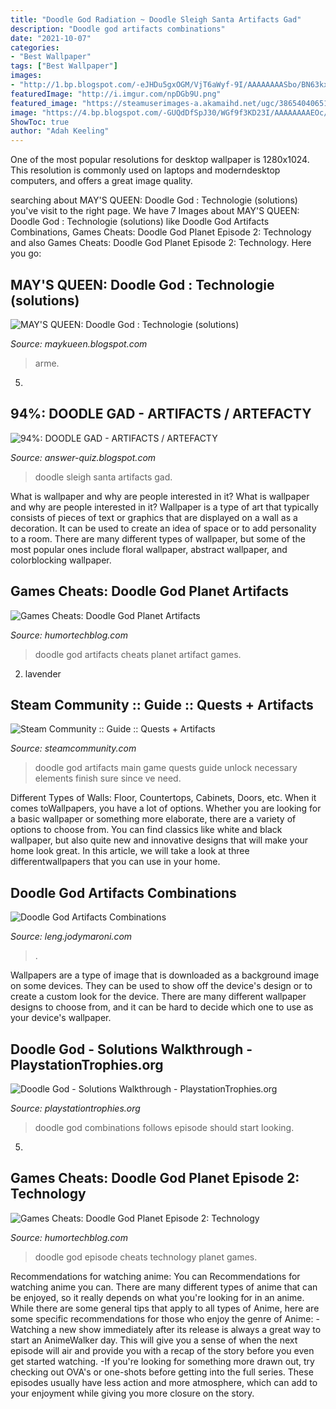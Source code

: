 ```yaml
---
title: "Doodle God Radiation ~ Doodle Sleigh Santa Artifacts Gad"
description: "Doodle god artifacts combinations"
date: "2021-10-07"
categories:
- "Best Wallpaper"
tags: ["Best Wallpaper"]
images:
- "http://1.bp.blogspot.com/-eJHDu5gxOGM/VjT6aWyf-9I/AAAAAAAASbo/BN63kxMeOVE/s1600/Artefakt-4.jpg"
featuredImage: "http://i.imgur.com/npDGb9U.png"
featured_image: "https://steamuserimages-a.akamaihd.net/ugc/386540406518223266/2A6CA4992AFD4FA83D8A5D43FE7F54C4E799A6DE/"
image: "https://4.bp.blogspot.com/-GUQdDfSpJ30/WGf9f3KD23I/AAAAAAAAEOc/d7kFMTOZsVUDb85Ybf42KowDOjnNV19mwCEw/s1600/Doodle%2BGod%25E2%2584%25A2%2BBlitz%2BHD%2B19-12-16%2B12_15_28%2B%25283%2529.png"
ShowToc: true
author: "Adah Keeling"
---
```



One of the most popular resolutions for desktop wallpaper is 1280x1024. This resolution is commonly used on laptops and moderndesktop computers, and offers a great image quality.

	

		
searching about MAY&#039;S QUEEN: Doodle God : Technologie (solutions) you've visit to the right page. We have 7 Images about MAY&#039;S QUEEN: Doodle God : Technologie (solutions) like Doodle God Artifacts Combinations, Games Cheats: Doodle God Planet Episode 2: Technology and also Games Cheats: Doodle God Planet Episode 2: Technology. Here you go:
		
    
## MAY&#039;S QUEEN: Doodle God : Technologie (solutions)

<img loading=lazy src="https://4.bp.blogspot.com/-GUQdDfSpJ30/WGf9f3KD23I/AAAAAAAAEOc/d7kFMTOZsVUDb85Ybf42KowDOjnNV19mwCEw/s1600/Doodle%2BGod%25E2%2584%25A2%2BBlitz%2BHD%2B19-12-16%2B12_15_28%2B%25283%2529.png" onerror="this.onerror=null;this.src='https://tse4.mm.bing.net/th?id=OIP.D4Ve26NtmjdPRbg7MFDucgAAAA&amp;pid=15.1';" alt="MAY&#039;S QUEEN: Doodle God : Technologie (solutions)">

_Source: maykueen.blogspot.com_

>arme. 

	

5.

    
## 94%: DOODLE GAD - ARTIFACTS / ARTEFACTY

<img loading=lazy src="http://1.bp.blogspot.com/-eJHDu5gxOGM/VjT6aWyf-9I/AAAAAAAASbo/BN63kxMeOVE/s1600/Artefakt-4.jpg" onerror="this.onerror=null;this.src='https://tse3.mm.bing.net/th?id=OIP.KVLSQAJH7yNL8oDCIhzc6wAAAA&amp;pid=15.1';" alt="94%: DOODLE GAD - ARTIFACTS / ARTEFACTY">

_Source: answer-quiz.blogspot.com_

>doodle sleigh santa artifacts gad. 

	

What is wallpaper and why are people interested in it?
What is wallpaper and why are people interested in it?
Wallpaper is a type of art that typically consists of pieces of text or graphics that are displayed on a wall as a decoration. It can be used to create an idea of space or to add personality to a room. There are many different types of wallpaper, but some of the most popular ones include floral wallpaper, abstract wallpaper, and colorblocking wallpaper.

    
## Games Cheats: Doodle God Planet Artifacts

<img loading=lazy src="http://humortechblog.com/wp-content/uploads/2015/07/wp_ss_20150719_0013.png" onerror="this.onerror=null;this.src='https://tse4.mm.bing.net/th?id=OIP.j7t4IQ24FatJZc711D8hhQHaMW&amp;pid=15.1';" alt="Games Cheats: Doodle God Planet Artifacts">

_Source: humortechblog.com_

>doodle god artifacts cheats planet artifact games. 

	

2. lavender 

    
## Steam Community :: Guide :: Quests + Artifacts

<img loading=lazy src="https://steamuserimages-a.akamaihd.net/ugc/386540406518223266/2A6CA4992AFD4FA83D8A5D43FE7F54C4E799A6DE/" onerror="this.onerror=null;this.src='https://tse1.mm.bing.net/th?id=OIP.pxlcVb3ihr5nw6MZVSCk-gHaEo&amp;pid=15.1';" alt="Steam Community :: Guide :: Quests + Artifacts">

_Source: steamcommunity.com_

>doodle god artifacts main game quests guide unlock necessary elements finish sure since ve need. 

	

Different Types of Walls: Floor, Countertops, Cabinets, Doors, etc.
When it comes toWallpapers, you have a lot of options. Whether you are looking for a basic wallpaper or something more elaborate, there are a variety of options to choose from. You can find classics like white and black wallpaper, but also quite new and innovative designs that will make your home look great. In this article, we will take a look at three differentwallpapers that you can use in your home.

    
## Doodle God Artifacts Combinations

<img loading=lazy src="https://cdn.statically.io/img/www.mejoress.com/en/wp-content/uploads/Doodle-God-Artifacts-Combinations.jpg" onerror="this.onerror=null;this.src='https://tse1.mm.bing.net/th?id=OIP.YiDMPEZsH7R78EjKtV4lAwHaEo&amp;pid=15.1';" alt="Doodle God Artifacts Combinations">

_Source: leng.jodymaroni.com_

>. 

	

Wallpapers are a type of image that is downloaded as a background image on some devices. They can be used to show off the device's design or to create a custom look for the device. There are many different wallpaper designs to choose from, and it can be hard to decide which one to use as your device's wallpaper.

    
## Doodle God - Solutions Walkthrough - PlaystationTrophies.org

<img loading=lazy src="http://i.imgur.com/npDGb9U.png" onerror="this.onerror=null;this.src='https://tse1.mm.bing.net/th?id=OIP.WiQfBMOnAe5qF-QVkw1pzQHaEM&amp;pid=15.1';" alt="Doodle God - Solutions Walkthrough - PlaystationTrophies.org">

_Source: playstationtrophies.org_

>doodle god combinations follows episode should start looking. 

	

5.

    
## Games Cheats: Doodle God Planet Episode 2: Technology

<img loading=lazy src="http://humortechblog.com/wp-content/uploads/2015/07/wp_ss_20150720_0014-225x145.png" onerror="this.onerror=null;this.src='https://tse3.mm.bing.net/th?id=OIP.5XQTdMEGUxTlSNbV286KzwAAAA&amp;pid=15.1';" alt="Games Cheats: Doodle God Planet Episode 2: Technology">

_Source: humortechblog.com_

>doodle god episode cheats technology planet games. 

	

Recommendations for watching anime: You can
Recommendations for watching anime you can. There are many different types of anime that can be enjoyed, so it really depends on what you're looking for in an anime. While there are some general tips that apply to all types of Anime, here are some specific recommendations for those who enjoy the genre of Anime: 
-Watching a new show immediately after its release is always a great way to start an AnimeWalker day. This will give you a sense of when the next episode will air and provide you with a recap of the story before you even get started watching. 
-If you're looking for something more drawn out, try checking out OVA's or one-shots before getting into the full series. These episodes usually have less action and more atmosphere, which can add to your enjoyment while giving you more closure on the story.


